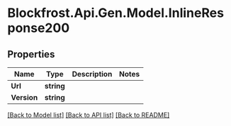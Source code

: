 # Blockfrost.Api.Gen.Model.InlineResponse200
## Properties

Name | Type | Description | Notes
------------ | ------------- | ------------- | -------------
**Url** | **string** |  | 
**Version** | **string** |  | 

[[Back to Model list]](../README.md#documentation-for-models) [[Back to API list]](../README.md#documentation-for-api-endpoints) [[Back to README]](../README.md)


